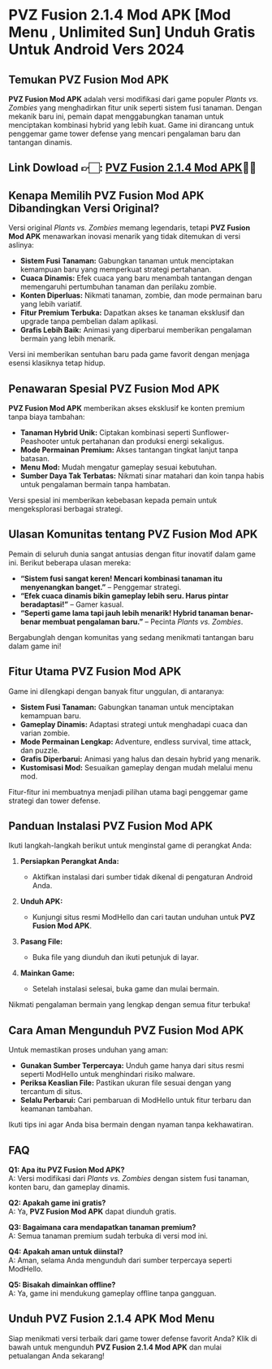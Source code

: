 # PVZ Fusion 2.1.4 Mod APK [Mod Menu , Unlimited Sun] Unduh Gratis Untuk Android Vers 2024

## Temukan PVZ Fusion Mod APK  
**PVZ Fusion Mod APK** adalah versi modifikasi dari game populer *Plants vs. Zombies* yang menghadirkan fitur unik seperti sistem fusi tanaman. Dengan mekanik baru ini, pemain dapat menggabungkan tanaman untuk menciptakan kombinasi hybrid yang lebih kuat. Game ini dirancang untuk penggemar game tower defense yang mencari pengalaman baru dan tantangan dinamis.  


## Link Dowload 👉🏻: [PVZ Fusion 2.1.4 Mod APK](https://pvzfusionedition.com/)👌🏻

## Kenapa Memilih PVZ Fusion Mod APK Dibandingkan Versi Original?  
Versi original *Plants vs. Zombies* memang legendaris, tetapi **PVZ Fusion Mod APK** menawarkan inovasi menarik yang tidak ditemukan di versi aslinya:  

- **Sistem Fusi Tanaman:** Gabungkan tanaman untuk menciptakan kemampuan baru yang memperkuat strategi pertahanan.  
- **Cuaca Dinamis:** Efek cuaca yang baru menambah tantangan dengan memengaruhi pertumbuhan tanaman dan perilaku zombie.  
- **Konten Diperluas:** Nikmati tanaman, zombie, dan mode permainan baru yang lebih variatif.  
- **Fitur Premium Terbuka:** Dapatkan akses ke tanaman eksklusif dan upgrade tanpa pembelian dalam aplikasi.  
- **Grafis Lebih Baik:** Animasi yang diperbarui memberikan pengalaman bermain yang lebih menarik.  

Versi ini memberikan sentuhan baru pada game favorit dengan menjaga esensi klasiknya tetap hidup.  

## Penawaran Spesial PVZ Fusion Mod APK  
**PVZ Fusion Mod APK** memberikan akses eksklusif ke konten premium tanpa biaya tambahan:  

- **Tanaman Hybrid Unik:** Ciptakan kombinasi seperti Sunflower-Peashooter untuk pertahanan dan produksi energi sekaligus.  
- **Mode Permainan Premium:** Akses tantangan tingkat lanjut tanpa batasan.  
- **Menu Mod:** Mudah mengatur gameplay sesuai kebutuhan.  
- **Sumber Daya Tak Terbatas:** Nikmati sinar matahari dan koin tanpa habis untuk pengalaman bermain tanpa hambatan.  

Versi spesial ini memberikan kebebasan kepada pemain untuk mengeksplorasi berbagai strategi.  

## Ulasan Komunitas tentang PVZ Fusion Mod APK  
Pemain di seluruh dunia sangat antusias dengan fitur inovatif dalam game ini. Berikut beberapa ulasan mereka:  

- **“Sistem fusi sangat keren! Mencari kombinasi tanaman itu menyenangkan banget.”** – Penggemar strategi.  
- **“Efek cuaca dinamis bikin gameplay lebih seru. Harus pintar beradaptasi!”** – Gamer kasual.  
- **“Seperti game lama tapi jauh lebih menarik! Hybrid tanaman benar-benar membuat pengalaman baru.”** – Pecinta *Plants vs. Zombies*.  

Bergabunglah dengan komunitas yang sedang menikmati tantangan baru dalam game ini!  

## Fitur Utama PVZ Fusion Mod APK  
Game ini dilengkapi dengan banyak fitur unggulan, di antaranya:  

- **Sistem Fusi Tanaman:** Gabungkan tanaman untuk menciptakan kemampuan baru.  
- **Gameplay Dinamis:** Adaptasi strategi untuk menghadapi cuaca dan varian zombie.  
- **Mode Permainan Lengkap:** Adventure, endless survival, time attack, dan puzzle.  
- **Grafis Diperbarui:** Animasi yang halus dan desain hybrid yang menarik.  
- **Kustomisasi Mod:** Sesuaikan gameplay dengan mudah melalui menu mod.  

Fitur-fitur ini membuatnya menjadi pilihan utama bagi penggemar game strategi dan tower defense.  

## Panduan Instalasi PVZ Fusion Mod APK  
Ikuti langkah-langkah berikut untuk menginstal game di perangkat Anda:  

1. **Persiapkan Perangkat Anda:**  
   - Aktifkan instalasi dari sumber tidak dikenal di pengaturan Android Anda.  

2. **Unduh APK:**  
   - Kunjungi situs resmi ModHello dan cari tautan unduhan untuk **PVZ Fusion Mod APK**.  

3. **Pasang File:**  
   - Buka file yang diunduh dan ikuti petunjuk di layar.  

4. **Mainkan Game:**  
   - Setelah instalasi selesai, buka game dan mulai bermain.  

Nikmati pengalaman bermain yang lengkap dengan semua fitur terbuka!  

## Cara Aman Mengunduh PVZ Fusion Mod APK  
Untuk memastikan proses unduhan yang aman:  

- **Gunakan Sumber Terpercaya:** Unduh game hanya dari situs resmi seperti ModHello untuk menghindari risiko malware.  
- **Periksa Keaslian File:** Pastikan ukuran file sesuai dengan yang tercantum di situs.  
- **Selalu Perbarui:** Cari pembaruan di ModHello untuk fitur terbaru dan keamanan tambahan.  

Ikuti tips ini agar Anda bisa bermain dengan nyaman tanpa kekhawatiran.  

## FAQ  
**Q1: Apa itu PVZ Fusion Mod APK?**  
A: Versi modifikasi dari *Plants vs. Zombies* dengan sistem fusi tanaman, konten baru, dan gameplay dinamis.  

**Q2: Apakah game ini gratis?**  
A: Ya, **PVZ Fusion Mod APK** dapat diunduh gratis.  

**Q3: Bagaimana cara mendapatkan tanaman premium?**  
A: Semua tanaman premium sudah terbuka di versi mod ini.  

**Q4: Apakah aman untuk diinstal?**  
A: Aman, selama Anda mengunduh dari sumber terpercaya seperti ModHello.  

**Q5: Bisakah dimainkan offline?**  
A: Ya, game ini mendukung gameplay offline tanpa gangguan.  

## Unduh PVZ Fusion 2.1.4 APK Mod Menu  
Siap menikmati versi terbaik dari game tower defense favorit Anda? Klik di bawah untuk mengunduh **PVZ Fusion 2.1.4 Mod APK** dan mulai petualangan Anda sekarang!  
